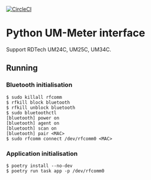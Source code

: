 [![CircleCI](https://circleci.com/gh/valletw/pyummeter.svg?style=shield)](https://github.com/valletw/pyummeter)

# Python UM-Meter interface

Support RDTech UM24C, UM25C, UM34C.

## Running

### Bluetooth initialisation

```
$ sudo killall rfcomm
$ rfkill block bluetooth
$ rfkill unblock bluetooth
$ sudo bluetoothctl
[bluetooth] power on
[bluetooth] agent on
[bluetooth] scan on
[bluetooth] pair <MAC>
$ sudo rfcomm connect /dev/rfcomm0 <MAC>
```

### Application initialisation

```
$ poetry install --no-dev
$ poetry run task app -p /dev/rfcomm0
```
